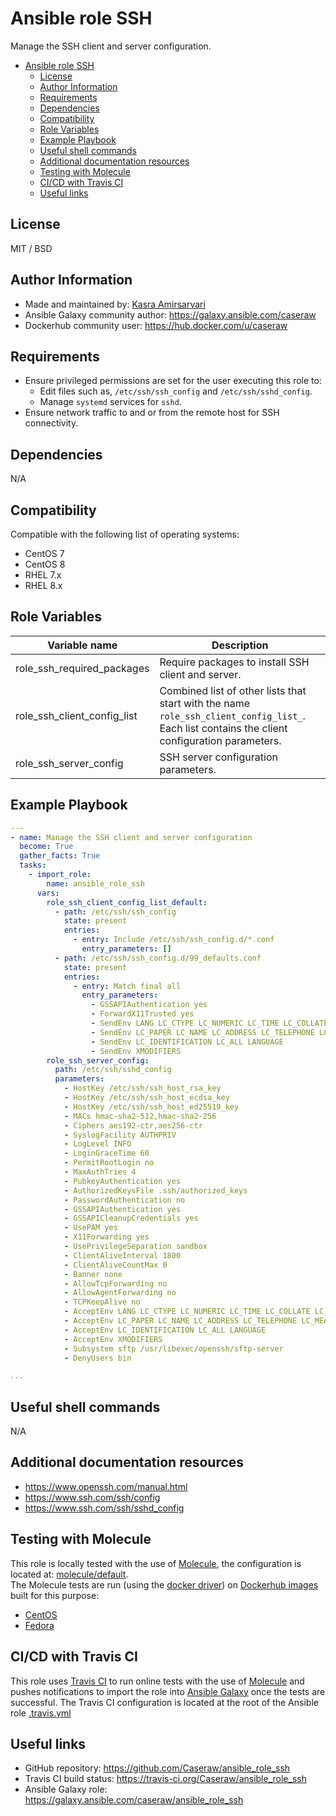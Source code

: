 # Ansible role SSH

Manage the SSH client and server configuration.

- [Ansible role SSH](#ansible-role-ssh)
  - [License](#license)
  - [Author Information](#author-information)
  - [Requirements](#requirements)
  - [Dependencies](#dependencies)
  - [Compatibility](#compatibility)
  - [Role Variables](#role-variables)
  - [Example Playbook](#example-playbook)
  - [Useful shell commands](#useful-shell-commands)
  - [Additional documentation resources](#additional-documentation-resources)
  - [Testing with Molecule](#testing-with-molecule)
  - [CI/CD with Travis CI](#cicd-with-travis-ci)
  - [Useful links](#useful-links)

## License

MIT / BSD

## Author Information

- Made and maintained by: [Kasra Amirsarvari](https://www.linkedin.com/in/caseraw)
- Ansible Galaxy community author: <https://galaxy.ansible.com/caseraw>
- Dockerhub community user: <https://hub.docker.com/u/caseraw>

## Requirements

- Ensure privileged permissions are set for the user executing this role to:
  - Edit files such as, `/etc/ssh/ssh_config` and `/etc/ssh/sshd_config`.
  - Manage `systemd` services for `sshd`.
- Ensure network traffic to and or from the remote host for SSH connectivity.

## Dependencies

N/A

## Compatibility

Compatible with the following list of operating systems:

- CentOS 7
- CentOS 8
- RHEL 7.x
- RHEL 8.x

## Role Variables

| Variable name | Description |
|---------------|-------------|
| role_ssh_required_packages | Require packages to install SSH client and server. |
| role_ssh_client_config_list | Combined list of other lists that start with the name `role_ssh_client_config_list_`. Each list contains the client configuration parameters. |
| role_ssh_server_config | SSH server configuration parameters. |

## Example Playbook

```yaml
---
- name: Manage the SSH client and server configuration
  become: True
  gather_facts: True
  tasks:
    - import_role:
        name: ansible_role_ssh
      vars:
        role_ssh_client_config_list_default:
          - path: /etc/ssh/ssh_config
            state: present
            entries:
              - entry: Include /etc/ssh/ssh_config.d/*.conf
                entry_parameters: []
          - path: /etc/ssh/ssh_config.d/99_defaults.conf
            state: present
            entries:
              - entry: Match final all
                entry_parameters:
                  - GSSAPIAuthentication yes
                  - ForwardX11Trusted yes
                  - SendEnv LANG LC_CTYPE LC_NUMERIC LC_TIME LC_COLLATE LC_MONETARY LC_MESSAGES
                  - SendEnv LC_PAPER LC_NAME LC_ADDRESS LC_TELEPHONE LC_MEASUREMENT
                  - SendEnv LC_IDENTIFICATION LC_ALL LANGUAGE
                  - SendEnv XMODIFIERS
        role_ssh_server_config:
          path: /etc/ssh/sshd_config
          parameters:
            - HostKey /etc/ssh/ssh_host_rsa_key
            - HostKey /etc/ssh/ssh_host_ecdsa_key
            - HostKey /etc/ssh/ssh_host_ed25519_key
            - MACs hmac-sha2-512,hmac-sha2-256
            - Ciphers aes192-ctr,aes256-ctr
            - SyslogFacility AUTHPRIV
            - LogLevel INFO
            - LoginGraceTime 60
            - PermitRootLogin no
            - MaxAuthTries 4
            - PubkeyAuthentication yes
            - AuthorizedKeysFile .ssh/authorized_keys
            - PasswordAuthentication no
            - GSSAPIAuthentication yes
            - GSSAPICleanupCredentials yes
            - UsePAM yes
            - X11Forwarding yes
            - UsePrivilegeSeparation sandbox
            - ClientAliveInterval 1800
            - ClientAliveCountMax 0
            - Banner none
            - AllowTcpForwarding no
            - AllowAgentForwarding no
            - TCPKeepAlive no
            - AcceptEnv LANG LC_CTYPE LC_NUMERIC LC_TIME LC_COLLATE LC_MONETARY LC_MESSAGES
            - AcceptEnv LC_PAPER LC_NAME LC_ADDRESS LC_TELEPHONE LC_MEASUREMENT
            - AcceptEnv LC_IDENTIFICATION LC_ALL LANGUAGE
            - AcceptEnv XMODIFIERS
            - Subsystem sftp /usr/libexec/openssh/sftp-server
            - DenyUsers bin

...
```

## Useful shell commands

N/A

## Additional documentation resources

- <https://www.openssh.com/manual.html>
- <https://www.ssh.com/ssh/config>
- <https://www.ssh.com/ssh/sshd_config>

## Testing with Molecule

This role is locally tested with the use of [Molecule](https://molecule.readthedocs.io/en/latest/), the configuration is located at: [molecule/default](molecule/default).  
The Molecule tests are run (using the [docker driver](https://molecule.readthedocs.io/en/latest/configuration.html#docker)) on [Dockerhub images](https://hub.docker.com/u/caseraw) built for this purpose:

- [CentOS](https://hub.docker.com/r/caseraw/ansible-molecule-centos)
- [Fedora](https://hub.docker.com/r/caseraw/ansible-molecule-fedora)

## CI/CD with Travis CI

This role uses [Travis CI](https://travis-ci.org/) to run online tests with the use of [Molecule](https://molecule.readthedocs.io/en/latest/) and pushes notifications to import the role into [Ansible Galaxy](https://galaxy.ansible.com/) once the tests are successful. The Travis CI configuration is located at the root of the Ansible role [.travis.yml](.travis.yml)

## Useful links

- GitHub repository: <https://github.com/Caseraw/ansible_role_ssh>
- Travis CI build status: <https://travis-ci.org/Caseraw/ansible_role_ssh>
- Ansible Galaxy role: <https://galaxy.ansible.com/caseraw/ansible_role_ssh>